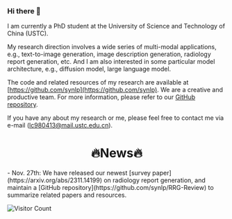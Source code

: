 ### Hi there 👋

I am currently a PhD student at the University of Science and Technology of China (USTC). 

My research direction involves a wide series of multi-modal applications, e.g., text-to-image generation, image description generation, radiology report generation, etc. And I am also interested in some particular model architecture, e.g., diffusion model, large language model.

The code and related resources of my research are available at [https://github.com/synlp](https://github.com/synlp). We are a creative and productive team. For more information, please refer to our [GitHub repository](https://github.com/synlp).

If you have any about my research or me, please feel free to contact me via e-mail (lc980413@mail.ustc.edu.cn).

<p align="center">
  <h1 align="center">🔥News🔥</h1>
- Nov. 27th: We have released our newest [survey paper](https://arxiv.org/abs/2311.14199) on radiology report generation, and maintain a [GitHub repository](https://github.com/synlp/RRG-Review) to summarize related papers and resources.

![Visitor Count](https://profile-counter.glitch.me/alonzoleeeooo/count.svg)
